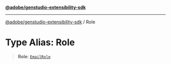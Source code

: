 [**@adobe/genstudio-extensibility-sdk**](../README.md)

***

[@adobe/genstudio-extensibility-sdk](../globals.md) / Role

# Type Alias: Role

> **Role**: [`EmailRole`](EmailRole.md)
